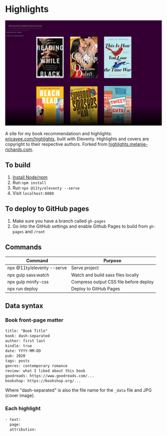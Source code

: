 # Highlights

![Screenshot of the website](assets/images/screenshot.png?raw=true)

A site for my book recommendatiosn and highlights: [ericayee.com/highlights](https://ericayee.com/highlights/), built with Eleventy. Highlights and covers are copyright to their respective authors. Forked from [highlights.melanie-richards.com](highlights.melanie-richards.com).

## To build

1. [Install Node/npm](https://nodejs.org/)
2. Run `npm install`
3. Run `npx @11ty/eleventy --serve`
4. Visit `localhost:8080`

## To deploy to GitHub pages
1. Make sure you have a branch called ```gh-pages```
2. Go into the GitHub settings and enable Github Pages to build from ```gh-pages``` and ```/root``` 

## Commands

| Command                     | Purpose                                |
| ----------------------------| -------------------------------------- |
| npx @11ty/eleventy --serve  | Serve project                          |
| npx gulp sass:watch         | Watch and build sass files locally     |
| npx gulp minify-css         | Compress output CSS file before deploy |
| npx run deploy              | Deploy to GitHub Pages                 |

## Data syntax

### Book front-page matter

```
title: "Book Title"
book: dash-separated
author: first last
kindle: true
date: YYYY-MM-DD
pub: 2020
tags: posts
genres: contemporary romance
review: what I liked about this book
goodreads: https://www.goodreads.com/...
bookshop: https://bookshop.org/...
```

Where "dash-separated" is also the file name for the `_data` file and JPG (cover image).

### Each highlight

```
- text: 
  page: 
  attribution: 
```